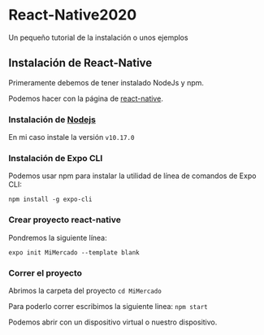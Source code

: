 # React-Native2020
Un pequeño tutorial de la instalación o unos ejemplos
## Instalación de React-Native ##
Primeramente debemos de tener instalado NodeJs y npm.

Podemos hacer con la página de [react-native](https://facebook.github.io/react-native/docs/getting-started.html).

### Instalación de [Nodejs](https://nodejs.org/en/download/current/)

En mi caso instale la versión ```v10.17.0```

### Instalación de Expo CLI
Podemos usar npm para instalar la utilidad de línea de comandos de Expo CLI:

```npm install -g expo-cli```
### Crear proyecto react-native

Pondremos la siguiente línea:

```expo init MiMercado --template blank```
### Correr el proyecto
Abrimos la carpeta del proyecto 
```cd MiMercado```

Para poderlo correr escribimos la siguiente linea:
```npm start```

Podemos abrir con un dispositivo virtual o nuestro dispositivo.
